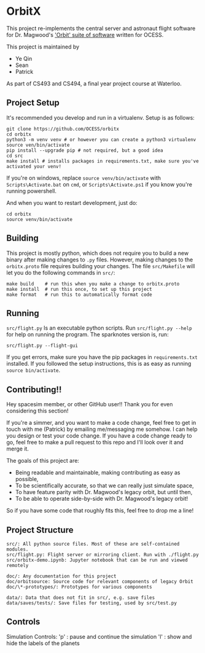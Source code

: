 # OrbitX

This project re-implements the central server and astronaut flight software for
Dr. Magwood's
['Orbit' suite of software](http://www.wiki.spacesim.org/index.php/Orbit)
written for OCESS.

This project is maintained by
- Ye Qin
- Sean
- Patrick

As part of CS493 and CS494, a final year project course at Waterloo.

## Project Setup

It's recommended you develop and run in a virtualenv. Setup is as follows:

```
git clone https://github.com/OCESS/orbitx
cd orbitx
python3 -m venv venv # or however you can create a python3 virtualenv
source ven/bin/activate
pip install --upgrade pip # not required, but a good idea
cd src
make install # installs packages in requirements.txt, make sure you've activated your venv!
```

If you're on windows, replace `source venv/bin/activate` with
`Scripts\Activate.bat` on `cmd`, or `Scripts\Activate.ps1` if you know you're
running powershell.

And when you want to restart development, just do:

```
cd orbitx
source venv/bin/activate
```

## Building

This project is mostly python, which does not require you to build a new binary
after making changes to `.py` files. However, making changes to the
`orbitx.proto` file requires building your changes. The file `src/Makefile` will
let you do the following commands in `src/`:

```
make build    # run this when you make a change to orbitx.proto
make install  # run this once, to set up this project
make format   # run this to automatically format code
```

## Running

`src/flight.py` Is an executable python scripts. Run `src/flight.py --help` for
help on running the program. The sparknotes version is, run:

```
src/flight.py --flight-gui
``` 

If you get errors, make sure you have the pip packages in `requirements.txt`
installed. If you followed the setup instructions, this is as easy as running
`source bin/activate`.

## Contributing!!

Hey spacesim member, or other GitHub user!! Thank you for even considering this
section!

If you're a simmer, and you want to make a code change, feel free to get in
touch with me (Patrick) by emailing me/messaging me somehow. I can help you
design or test your code change. If you have a code change ready to go, feel
free to make a pull request to this repo and I'll look over it and merge it.

The goals of this project are:
- Being readable and maintainable, making contributing as easy as possible,
- To be scientifically accurate, so that we can really just simulate space,
- To have feature parity with Dr. Magwood's legacy orbit, but until then,
- To be able to operate side-by-side with Dr. Magwood's legacy orbit!

So if you have some code that roughly fits this, feel free to drop me a line!

## Project Structure

```
src/: All python source files. Most of these are self-contained modules.
src/flight.py: Flight server or mirroring client. Run with ./flight.py
src/orbitx-demo.ipynb: Jupyter notebook that can be run and viewed remotely

doc/: Any documentation for this project
doc/orbitsource: Source code for relevant components of legacy Orbit
doc/\*-prototypes/: Prototypes for various components

data/: Data that does not fit in src/, e.g. save files
data/saves/tests/: Save files for testing, used by src/test.py
```

## Controls

Simulation Controls:
'p' : pause and continue the simulation
'l' : show and hide the labels of the planets
